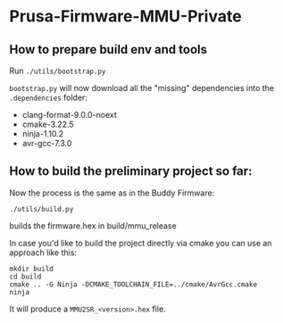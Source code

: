 # Prusa-Firmware-MMU-Private

## How to prepare build env and tools
Run `./utils/bootstrap.py`

`bootstrap.py` will now download all the "missing" dependencies into the `.dependencies` folder:
- clang-format-9.0.0-noext
- cmake-3.22.5
- ninja-1.10.2
- avr-gcc-7.3.0

## How to build the preliminary project so far:
Now the process is the same as in the Buddy Firmware:
```
./utils/build.py
```

builds the firmware.hex in build/mmu_release

In case you'd like to build the project directly via cmake you can use an approach like this:
```
mkdir build
cd build
cmake .. -G Ninja -DCMAKE_TOOLCHAIN_FILE=../cmake/AvrGcc.cmake
ninja
```

It will produce a `MMU2SR_<version>.hex` file.
